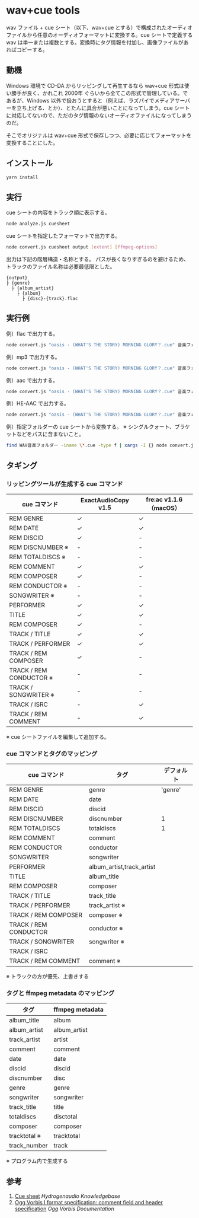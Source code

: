 # wav+cue tools

wav ファイル + cue シート（以下、wav+cue とする）で構成されたオーディオファイルから任意のオーディオフォーマットに変換する。cue シートで定義する wav は単一または複数とする。変換時にタグ情報を付加し、画像ファイルがあればコピーする。

## 動機

Windows 環境で CD-DA からリッピングして再生するなら wav+cue 形式は使い勝手が良く、かれこれ 2000年 ぐらいから全てこの形式で管理している。であるが、Windows 以外で扱おうとすると（例えば、ラズパイでメディアサーバーを立ち上げる、とか）、とたんに具合が悪いことになってしまう。cue シートに対応してないので、ただのタグ情報のないオーディオファイルになってしまうのだ。

そこでオリジナルは wav+cue 形式で保存しつつ、必要に応じてフォーマットを変換することにした。

## インストール

```bash
yarn install
```

## 実行

cue シートの内容をトラック順に表示する。

```bash
node analyze.js cuesheet
```

cue シートを指定したフォーマットで出力する。

```bash
node convert.js cuesheet output [extent] [ffmpeg-options]
```

出力は下記の階層構造・名称とする。
パスが長くなりすぎるのを避けるため、トラックのファイル名称は必要最低限とした。

```plaintext
{output}
├ {genre}
  ├ {album_artist}
    ├ {album}
      ├ {disc}-{track}.flac
```

## 実行例

例）flac で出力する。

```bash
node convert.js "oasis - (WHAT'S THE STORY) MORNING GLORY？.cue" 音楽フォルダー flac
```

例）mp3 で出力する。

```bash
node convert.js "oasis - (WHAT'S THE STORY) MORNING GLORY？.cue" 音楽フォルダー mp3 "-c:a libmp3lame -b:a 256k"
```

例）aac で出力する。

```bash
node convert.js "oasis - (WHAT'S THE STORY) MORNING GLORY？.cue" 音楽フォルダー mp4 "-c:a aac -b:a 256k"
```

例）HE-AAC で出力する。

```bash
node convert.js "oasis - (WHAT'S THE STORY) MORNING GLORY？.cue" 音楽フォルダー mp4 "-c:a libfdk_aac -profile:a aac_he_v2 -signaling implicit -vbr 3"
```

例）指定フォルダーの cue シートから変換する。 ※ シングルクォート、ブラケットなどをパスに含まないこと。

```bash
find WAV音楽フォルダー -iname \*.cue -type f | xargs -I {} node convert.js {} 音楽フォルダー flac                              
```

## タギング

### リッピングツールが生成する cue コマンド

| cue コマンド            | ExactAudioCopy v1.5 | fre:ac v1.1.6（macOS） |
| ----------------------- | ------------------- | ---------------------- |
| REM GENRE               | ✓                   | ✓                      |
| REM DATE                | ✓                   | ✓                      |
| REM DISCID              | ✓                   | -                      |
| REM DISCNUMBER ※        | -                   | -                      |
| REM TOTALDISCS ※        | -                   | -                      |
| REM COMMENT             | ✓                   | ✓                      |
| REM COMPOSER            | ✓                   | -                      |
| REM CONDUCTOR ※         | -                   | -                      |
| SONGWRITER ※            | -                   | -                      |
| PERFORMER               | ✓                   | ✓                      |
| TITLE                   | ✓                   | ✓                      |
| REM COMPOSER            | ✓                   | -                      |
| TRACK / TITLE           | ✓                   | ✓                      |
| TRACK / PERFORMER       | ✓                   | ✓                      |
| TRACK / REM COMPOSER    | ✓                   | -                      |
| TRACK / REM CONDUCTOR ※ | -                   | -                      |
| TRACK / SONGWRITER ※    | -                   | -                      |
| TRACK / ISRC            | -                   | ✓                      |
| TRACK / REM COMMENT     | -                   | ✓                      |

※ cue シートファイルを編集して追加する。

### cue コマンドとタグのマッピング

| cue コマンド          | タグ                      | デフォルト |
| --------------------- | ------------------------- | ---------- |
| REM GENRE             | genre                     | 'genre'    |
| REM DATE              | date                      |            |
| REM DISCID            | discid                    |            |
| REM DISCNUMBER        | discnumber                | 1          |
| REM TOTALDISCS        | totaldiscs                | 1          |
| REM COMMENT           | comment                   |            |
| REM CONDUCTOR         | conductor                 |            |
| SONGWRITER            | songwriter                |            |
| PERFORMER             | album_artist,track_artist |            |
| TITLE                 | album_title               |            |
| REM COMPOSER          | composer                  |            |
| TRACK / TITLE         | track_title               |            |
| TRACK / PERFORMER     | track_artist ※            |            |
| TRACK / REM COMPOSER  | composer ※                |            |
| TRACK / REM CONDUCTOR | conductor ※               |            |
| TRACK / SONGWRITER    | songwriter ※              |            |
| TRACK / ISRC          |                           |            |
| TRACK / REM COMMENT   | comment ※                 |            |

※ トラックの方が優先、上書きする

### タグと ffmpeg metadata のマッピング

| タグ         | ffmpeg metadata |
| ------------ | --------------- |
| album_title  | album           |
| album_artist | album_artist    |
| track_artist | artist          |
| comment      | comment         |
| date         | date            |
| discid       | discid          |
| discnumber   | disc            |
| genre        | genre           |
| songwriter   | songwriter      |
| track_title  | title           |
| totaldiscs   | disctotal       |
| composer     | composer        |
| tracktotal ※ | tracktotal      |
| track_number | track           |

※ プログラム内で生成する

## 参考

1. [Cue sheet](https://wiki.hydrogenaud.io/index.php?title=Cue_sheet)  *Hydrogenaudio Knowledgebase*
1. [Ogg Vorbis I format specification: comment field and header specification](https://xiph.org/vorbis/doc/v-comment.html) *Ogg Vorbis Documentation*
